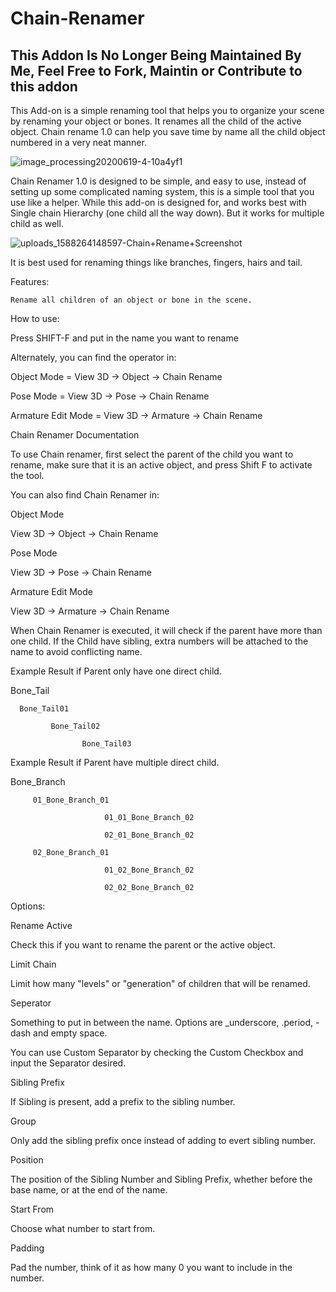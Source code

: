 # Chain-Renamer

## This Addon Is No Longer Being Maintained By Me, Feel Free to Fork, Maintin or Contribute to this addon

This Add-on is a simple renaming tool that helps you to organize your scene by renaming your object or bones. It renames all the child of the active object. Chain rename 1.0 can help you save time by name all the child object numbered in a very neat manner. 

![image_processing20200619-4-10a4yf1](https://user-images.githubusercontent.com/79613445/180131953-c67c32cc-4ace-4beb-9923-6219f64544ff.jpeg)

Chain Renamer 1.0 is designed to be simple, and easy to use, instead of setting up some complicated naming system, this is a simple tool that you use like a helper. While this add-on is designed for, and works best with Single chain Hierarchy (one child all the way down). But it works for multiple child as well.

![uploads_1588264148597-Chain+Rename+Screenshot](https://user-images.githubusercontent.com/79613445/180131916-e8d82343-4810-4682-81a7-9d6b24c74b93.png)

It is best used for renaming things like branches, fingers, hairs and tail. 

Features:

    Rename all children of an object or bone in the scene.


How to use:

Press SHIFT-F and put in the name you want to rename

Alternately, you can find the operator in:

Object Mode =             View 3D -> Object -> Chain Rename

Pose Mode =                 View 3D -> Pose -> Chain Rename

Armature Edit Mode = View 3D -> Armature -> Chain Rename




Chain Renamer Documentation

To use Chain renamer, first select the parent of the child you want to rename, make sure that it is an active object, and press Shift F to activate the tool. 

You can also find Chain Renamer in:

Object Mode

View 3D -> Object -> Chain Rename

Pose Mode

View 3D -> Pose -> Chain Rename

Armature Edit Mode

View 3D -> Armature -> Chain Rename

When Chain Renamer is executed, it will check if the parent have more than one child. If the Child have sibling, extra numbers will be attached to the name to avoid conflicting name. 

Example Result if Parent only have one direct child.

Bone_Tail

      Bone_Tail01

             Bone_Tail02

                    Bone_Tail03

Example Result if Parent have multiple direct child. 

Bone_Branch

         01_Bone_Branch_01

                         01_01_Bone_Branch_02

                         02_01_Bone_Branch_02

         02_Bone_Branch_01

                         01_02_Bone_Branch_02

                         02_02_Bone_Branch_02

Options:

Rename Active

Check this if you want to rename the parent or the active object. 


Limit Chain

Limit how many "levels" or "generation" of children that will be renamed. 


Seperator

Something to put in between the name. Options are _underscore, .period, -dash and  empty space. 

You can use Custom Separator by checking the Custom Checkbox and input the Separator desired. 


Sibling Prefix

If Sibling is present, add a prefix to the sibling number. 


Group

Only add the sibling prefix once instead of adding to evert sibling number. 


Position

The position of the Sibling Number and Sibling Prefix, whether before the base name, or at the end of the name. 


Start From

Choose what number to start from. 


Padding

Pad the number, think of it as how many 0 you want to include in the number. 
